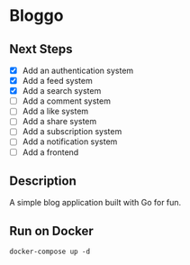 # Bloggo

## Next Steps

- [x] Add an authentication system
- [x] Add a feed system
- [x] Add a search system
- [ ] Add a comment system
- [ ] Add a like system
- [ ] Add a share system
- [ ] Add a subscription system
- [ ] Add a notification system
- [ ] Add a frontend

## Description

A simple blog application built with Go for fun.

## Run on Docker

`docker-compose up -d`